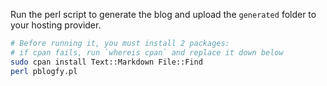 Run the perl script to generate the blog and upload the `generated` folder to your hosting provider.

```bash
# Before running it, you must install 2 packages:
# if cpan fails, run `whereis cpan` and replace it down below
sudo cpan install Text::Markdown File::Find
perl pblogfy.pl
```
